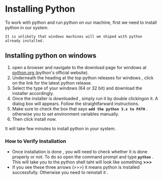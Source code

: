 # Installing Python

To work with python and run python on our machine, first we need to install python in our system.

`It is unlikely that windows machines will we shiped with python already installed.`

## Installing python on windows

1. open a browser and navigate to the download page  for windows at [python.org ](https::/www.python.org)(python's official website).
2. Underneath the heading at the top python releases for windows , click on the link for the latest python release.
3. Select the type of your windows (64 or 32 bit) and download the installer accordingly.
4. Once the installer is downloaded , simply run it by double clickingon it. A dialog box will appears. Follow the straightfarward instructions.
5. Make sure to check the box that says **`add the python 3.x to PATH`** . otherwise you to set environment variables manually.
6. Then click install now.

It will take few minutes to install python in your system.

### How to Verify Installation

- Once installation is done , you will need to check whether it is done properly or not. To do so open the command prompt and type **`python`** . This will take you to the python shell taht will look like something **>>>**
- If you see these three arrows (>>>) it means python  is installed successfully. Otherwise you need to reinstall it .
